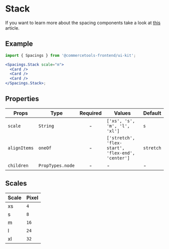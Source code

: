 # Stack

If you want to learn more about the spacing components take a look at
[this](https://medium.com/eightshapes-llc/space-in-design-systems-188bcbae0d62)
article.

## Example

```jsx
import { Spacings } from '@commercetools-frontend/ui-kit';

<Spacings.Stack scale="m">
  <Card />
  <Card />
  <Card />
</Spacings.Stack>;
```

## Properties

| Props        | Type             | Required | Values                                            | Default      |
| ------------ | ---------------- | :------: | ------------------------------------------------- | ------------ |
| `scale`      | `String`         |    -     | `['xs', 's', 'm', 'l', 'xl']`                     | `s`          |
| `alignItems` | `oneOf`          |    -     | `['stretch', 'flex-start', 'flex-end', 'center']` | `stretch` |
| `children`   | `PropTypes.node` |    -     | -                                                 | -            |

## Scales

| Scale | Pixel |
| :---- | :---- |
| xs    | `4`   |
| s     | `8`   |
| m     | `16`  |
| l     | `24`  |
| xl    | `32`  |
